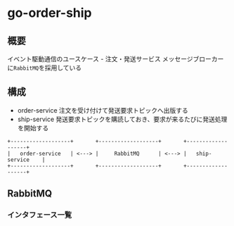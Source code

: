 # go-order-ship
## 概要
イベント駆動通信のユースケース - 注文・発送サービス
メッセージブローカーに`RabbitMQ`を採用している

## 構成
- order-service
注文を受け付けて発送要求トピックへ出版する
- ship-service
発送要求トピックを購読しておき、要求が来るたびに発送処理を開始する
```
+-------------------+       +-------------------+       +-------------------+
|   order-service   | <---> |     RabbitMQ      | <---> |   ship-service    |
+-------------------+       +-------------------+       +-------------------+
```

## RabbitMQ
### インタフェース一覧

